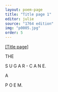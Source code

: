 ```yaml
---
layout: poem-page
title: "Title page 1"
editor: julie
source: "1764 edition"
img: "p0005.jpg"
order: 5
---
```



[[Title page]]({{site.baseurl}}/images/{{page.img}})


THE  

S U G A R - C A N E.  

A  

P O E M.  

